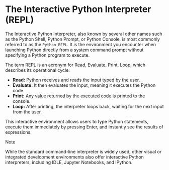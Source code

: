 # The Interactive Python Interpreter (REPL)

The Interactive Python Interpreter, also known by several other names such as the Python Shell, Python Prompt, or Python Console, is most commonly referred to as the `Python REPL`. It is the environment you encounter when launching Python directly from a system command prompt without specifying a Python program to execute.

The term REPL is an acronym for Read, Evaluate, Print, Loop, which describes its operational cycle:

- **Read:** Python receives and reads the input typed by the user.
- **Evaluate:** It then evaluates the input, meaning it executes the Python code.
- **Print:** Any value returned by the executed code is printed to the console.
- **Loop:** After printing, the interpreter loops back, waiting for the next input from the user.

This interactive environment allows users to type Python statements, execute them immediately by pressing Enter, and instantly see the results of expressions.

> [!NOTE]
> While the standard command-line interpreter is widely used, other visual or integrated development environments also offer interactive Python interpreters, including IDLE, Jupyter Notebooks, and IPython.

